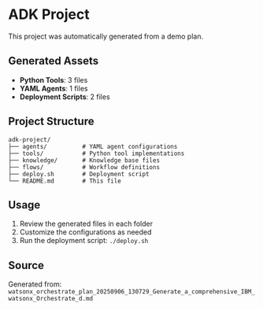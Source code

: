 # ADK Project

This project was automatically generated from a demo plan.

## Generated Assets

- **Python Tools**: 3 files
- **YAML Agents**: 1 files
- **Deployment Scripts**: 2 files

## Project Structure

```
adk-project/
├── agents/          # YAML agent configurations
├── tools/           # Python tool implementations
├── knowledge/       # Knowledge base files
├── flows/           # Workflow definitions
├── deploy.sh        # Deployment script
└── README.md        # This file
```

## Usage

1. Review the generated files in each folder
2. Customize the configurations as needed
3. Run the deployment script: `./deploy.sh`

## Source

Generated from: `watsonx_orchestrate_plan_20250906_130729_Generate_a_comprehensive_IBM_watsonx_Orchestrate_d.md`
